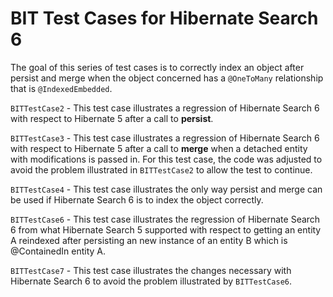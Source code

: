 # BIT Test Cases for Hibernate Search 6

The goal of this series of test cases is to correctly index an object after persist and merge when the
object concerned has a `@OneToMany` relationship that is `@IndexedEmbedded`.

`BITTestCase2` - This test case illustrates a regression of Hibernate Search 6 with respect to Hibernate 5 
after a call to **persist**.

`BITTestCase3` - This test case illustrates a regression of Hibernate Search 6 with respect to Hibernate 5
after a call to **merge** when a detached entity with modifications is passed in.  For this test case, the 
code was adjusted to avoid the problem illustrated in `BITTestCase2` to allow the test to continue.

`BITTestCase4` - This test case illustrates the only way persist and merge can be used if Hibernate
Search 6 is to index the object correctly.

`BITTestCase6` - This test case illustrates the regression of Hibernate Search 6 from what Hibernate Search 5
supported with respect to getting an entity A reindexed after persisting an new instance of an entity B 
which is @ContainedIn entity A.

`BITTestCase7` - This test case illustrates the changes necessary with Hibernate Search 6 to avoid the
problem illustrated by `BITTestCase6`.